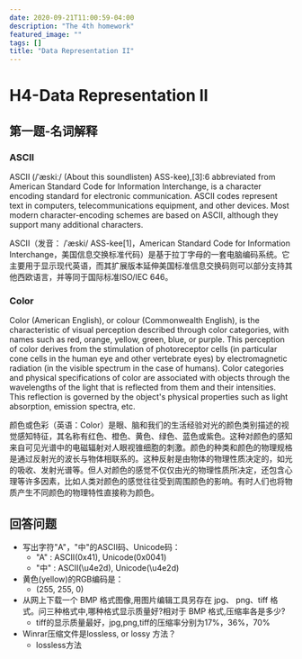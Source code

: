 ```yaml
---
date: 2020-09-21T11:00:59-04:00
description: "The 4th homework"
featured_image: ""
tags: []
title: "Data Representation II"
---
```


# H4-Data Representation II

## 第一题-名词解释

### ASCII

ASCII (/ˈæskiː/ (About this soundlisten) ASS-kee),[3]:6 abbreviated from American Standard Code for Information Interchange, is a character encoding standard for electronic communication. ASCII codes represent text in computers, telecommunications equipment, and other devices. Most modern character-encoding schemes are based on ASCII, although they support many additional characters.

ASCII（发音： /ˈæski/ ASS-kee[1]，American Standard Code for Information Interchange，美国信息交换标准代码）是基于拉丁字母的一套电脑编码系统。它主要用于显示现代英语，而其扩展版本延伸美国标准信息交换码则可以部分支持其他西欧语言，并等同于国际标准ISO/IEC 646。

### Color

Color (American English), or colour (Commonwealth English), is the characteristic of visual perception described through color categories, with names such as red, orange, yellow, green, blue, or purple. This perception of color derives from the stimulation of photoreceptor cells (in particular cone cells in the human eye and other vertebrate eyes) by electromagnetic radiation (in the visible spectrum in the case of humans). Color categories and physical specifications of color are associated with objects through the wavelengths of the light that is reflected from them and their intensities. This reflection is governed by the object's physical properties such as light absorption, emission spectra, etc.

颜色或色彩（英语：Color）是眼、脑和我们的生活经验对光的颜色类别描述的视觉感知特征，其名称有红色、橙色、黄色、绿色、蓝色或紫色。这种对颜色的感知来自可见光谱中的电磁辐射对人眼视锥细胞的刺激。颜色的种类和颜色的物理规格是通过反射光的波长与物体相联系的。这种反射是由物体的物理性质决定的，如光的吸收、发射光谱等。但人对颜色的感觉不仅仅由光的物理性质所决定，还包含心理等许多因素，比如人类对颜色的感觉往往受到周围颜色的影响。有时人们也将物质产生不同颜色的物理特性直接称为颜色。

## 回答问题

* 写出字符"A"，"中"的ASCII码、Unicode码：
  * "A" : ASCII(0x41), Unicode(0x0041)
  * "中" : ASCII(\u4e2d), Unicode(\u4e2d)
* 黄色(yellow)的RGB编码是：
  * (255, 255, 0)
* 从网上下载一个 BMP 格式图像,用图片编辑工具另存在 jpg、 png、tiff 格式。问三种格式中,哪种格式显示质量好?相对于 BMP 格式,压缩率各是多少?
  * tiff的显示质量最好，jpg,png,tiff的压缩率分别为17%，36%，70% 
* Winrar压缩文件是lossless, or lossy 方法？
  * lossless方法
